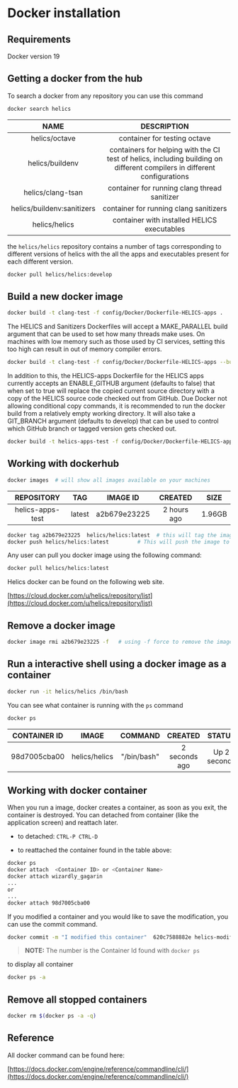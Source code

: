 # Docker installation

## Requirements

Docker version 19

## Getting a docker from the hub

To search a docker from any repository you can use this command

```bash
docker search helics
```

|            NAME            |                                                       DESCRIPTION                                                        |
| :------------------------: | :----------------------------------------------------------------------------------------------------------------------: |
|       helics/octave        |                                               container for testing octave                                               |
|      helics/buildenv       | containers for helping with the CI test of helics, including building on different compilers in different configurations |
|     helics/clang-tsan      |                                       container for running clang thread sanitizer                                       |
| helics/buildenv:sanitizers |                                          container for running clang sanitizers                                          |
|       helics/helics        |                                       container with installed HELICS executables                                        |

the `helics/helics` repository contains a number of tags corresponding to different versions of helics with the all the apps and executables present for each different version.

```bash
docker pull helics/helics:develop
```

## Build a new docker image

```bash
docker build -t clang-test -f config/Docker/Dockerfile-HELICS-apps .
```

The HELICS and Sanitizers Dockerfiles will accept a MAKE_PARALLEL build argument that can be used to set how many threads make uses. On machines with low memory such as those used by CI services, setting this too high can result in out of memory compiler errors.

```bash
docker build -t clang-test -f config/Docker/Dockerfile-HELICS-apps --build-arg MAKE_PARALLEL=12 .
```

In addition to this, the HELICS-apps Dockerfile for the HELICS apps currently accepts an ENABLE_GITHUB argument (defaults to false) that when set to true will replace the copied current source directory with a copy of the HELICS source code checked out from GitHub. Due Docker not allowing conditional copy commands, it is recommended to run the docker build from a relatively empty working directory. It will also take a GIT_BRANCH argument (defaults to develop) that can be used to control which GitHub branch or tagged version gets checked out.

```bash
docker build -t helics-apps-test -f config/Docker/Dockerfile-HELICS-apps --build-arg ENABLE_GITHUB=true --build-arg GIT_BRANCH=v2.4.0 .
```

## Working with dockerhub

```bash
docker images  # will show all images available on your machines
```

|    REPOSITORY    |  TAG   |   IMAGE ID   |   CREATED   |  SIZE  |
| :--------------: | :----: | :----------: | :---------: | :----: |
| helics-apps-test | latest | a2b679e23225 | 2 hours ago | 1.96GB |

```bash
docker tag a2b679e23225  helics/helics:latest  # this will tag the image ID for docker repository helics/helics
docker push helics/helics:latest         # This will push the image to docker hub repository
```

Any user can pull you docker image using the following command:

```bash
docker pull helics/helics:latest
```

Helics docker can be found on the following web site.

[https://cloud.docker.com/u/helics/repository/list](https://cloud.docker.com/u/helics/repository/list)

## Remove a docker image

```bash
docker image rmi a2b679e23225 -f   # using -f force to remove the image id
```

## Run a interactive shell using a docker image as a container

```bash
docker run -it helics/helics /bin/bash
```

You can see what container is running with the `ps` command

```bash
docker ps
```

| CONTAINER ID |     IMAGE     |   COMMAND   |    CREATED    |    STATUS    | PORTS |      NAMES       |
| :----------: | :-----------: | :---------: | :-----------: | :----------: | :---: | :--------------: |
| 98d7005cba00 | helics/helics | "/bin/bash" | 2 seconds ago | Up 2 seconds |   -   | wizardly_gagarin |

## Working with docker container

When you run a image, docker creates a container, as soon as you exit, the container is destroyed.
You can detached from container (like the application screen) and reattach later.

- to detached: `CTRL-P CTRL-D`

- to reattached the container found in the table above:

```bash
docker ps
docker attach  <Container ID> or <Container Name>
docker attach wizardly_gagarin
...
or
...
docker attach 98d7005cba00
```

If you modified a container and you would like to save the modification, you can use the commit command.

```bash
docker commit -m "I modified this container"  620c7588882e helics-modified
```

> **NOTE:** The number is the Container Id found with `docker ps`

to display all container

```bash
docker ps -a
```

## Remove all stopped containers

```bash
docker rm $(docker ps -a -q)
```

## Reference

All docker command can be found here:

[https://docs.docker.com/engine/reference/commandline/cli/](https://docs.docker.com/engine/reference/commandline/cli/)
